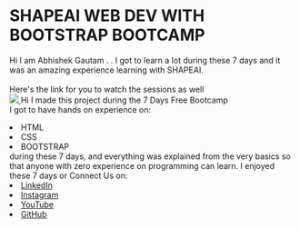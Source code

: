 # SHAPEAI WEB DEV WITH BOOTSTRAP BOOTCAMP
Hi I am Abhishek Gautam .
</b>.
I got to
learn a lot during these 7 days and it was an amazing experience learning with SHAPEAI.
<br><br>Here's the link for you to watch the sessions as well<br>
<a href="https://www.youtube.com/playlist?list=PL7zl8TDRnbumsiEeX4lkDw5D_NZ1WVEy3"> <img src="https://github.com/ShapeAI/PYTHON-AND-DATA-ANALYTICS/blob/main/YOUTUBE%20THUMBNAIL.png"> </a>
Hi I made this project during the 7 Days Free Bootcamp
<br>I got to have hands on experience on:
<li>HTML
<li>CSS
<li>BOOTSTRAP
<br>during these 7 days, and everything was explained from the very basics so that
anyone with zero experience on programming can learn.
I enjoyed these 7 days
or Connect Us on:
<li><a href=
"https://www.linkedin.com/in/abhishek-gautam-0a7a56192/">LinkedIn</a>
<li><a href=
"https://www.instagram.com/abhishekghz710/?hl=en">Instagram</a>
<li><a
href=
"https://www.youtube.com/channel/UCZkBVy47vtCos7AxkQwhe9A">YouTube</a>
<li><a href=
"https://github.com/abhishekghz">GitHub</a>
